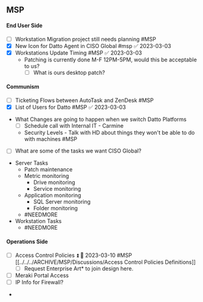## MSP


#### End User Side
- [ ] Workstation Migration project still needs planning #MSP 
- [x] New Icon for Datto Agent in CISO Global #msp ✅ 2023-03-03
- [x] Workstations Update Timing #MSP ✅ 2023-03-03
	- Patching is currently done M-F 12PM-5PM, would this be acceptable to us?
		- [ ] What is ours desktop patch?

#### Communism 
- [ ] Ticketing Flows between AutoTask and ZenDesk #MSP
- [x] List of Users for Datto #MSP ✅ 2023-03-03
- What Changes are going to happen when we switch Datto Platforms
	- [ ] Schedule call with Internal IT - Carmine
	- Security Levels - Talk with HD about things they won't be able to do with machines #MSP

- [ ] What are some of the tasks we want CISO Global?
* Server Tasks
	* Patch maintenance
	* Metric monitoring
		* Drive monitoring
		* Service monitoring
	* Application monitoring
		* SQL Server monitoring
		* Folder monitoring
	* #NEEDMORE 
* Workstation Tasks
	* #NEEDMORE 
#### Operations Side
- [ ] Access Control Policies ⏫ 📅 2023-03-10 #MSP [[../../../ARCHIVE/MSP/Discussions/Access Control Policies Definitions]]
	- [ ] Request Enterprise Art* to join design here.
- [ ] Meraki Portal Access
- [ ] IP Info for Firewall?
- 
